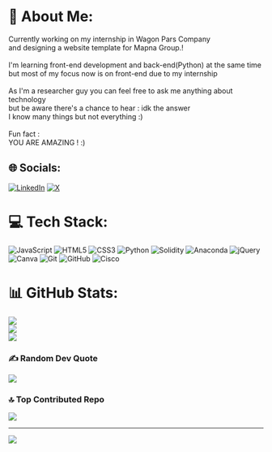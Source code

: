 # 💫 About Me:
Currently working on my internship in Wagon Pars Company <br>and designing a website template for Mapna Group.!<br><br>I'm learning front-end development and back-end(Python) at the same time <br>but most of my focus now is on front-end due to my internship<br><br>As I'm a researcher guy you can feel free to ask me anything about technology <br>but be aware there's a chance to hear : idk the answer <br>I know many things but not everything :)<br><br>Fun fact : <br>YOU ARE AMAZING ! :)


## 🌐 Socials:
[![LinkedIn](https://img.shields.io/badge/LinkedIn-%230077B5.svg?logo=linkedin&logoColor=white)](https://linkedin.com/in/kourosherad) [![X](https://img.shields.io/badge/X-black.svg?logo=X&logoColor=white)](https://x.com/kourosherad) 

# 💻 Tech Stack:
![JavaScript](https://img.shields.io/badge/javascript-%23323330.svg?style=flat&logo=javascript&logoColor=%23F7DF1E) ![HTML5](https://img.shields.io/badge/html5-%23E34F26.svg?style=flat&logo=html5&logoColor=white) ![CSS3](https://img.shields.io/badge/css3-%231572B6.svg?style=flat&logo=css3&logoColor=white) ![Python](https://img.shields.io/badge/python-3670A0?style=flat&logo=python&logoColor=ffdd54) ![Solidity](https://img.shields.io/badge/Solidity-%23363636.svg?style=flat&logo=solidity&logoColor=white) ![Anaconda](https://img.shields.io/badge/Anaconda-%2344A833.svg?style=flat&logo=anaconda&logoColor=white) ![jQuery](https://img.shields.io/badge/jquery-%230769AD.svg?style=flat&logo=jquery&logoColor=white) ![Canva](https://img.shields.io/badge/Canva-%2300C4CC.svg?style=flat&logo=Canva&logoColor=white) ![Git](https://img.shields.io/badge/git-%23F05033.svg?style=flat&logo=git&logoColor=white) ![GitHub](https://img.shields.io/badge/github-%23121011.svg?style=flat&logo=github&logoColor=white) ![Cisco](https://img.shields.io/badge/cisco-%23049fd9.svg?style=flat&logo=cisco&logoColor=black)
# 📊 GitHub Stats:
![](https://github-readme-stats.vercel.app/api?username=kourosherad&theme=gotham&hide_border=false&include_all_commits=true&count_private=false)<br/>
![](https://github-readme-streak-stats.herokuapp.com/?user=kourosherad&theme=gotham&hide_border=false)<br/>
![](https://github-readme-stats.vercel.app/api/top-langs/?username=kourosherad&theme=gotham&hide_border=false&include_all_commits=true&count_private=false&layout=compact)

### ✍️ Random Dev Quote
![](https://quotes-github-readme.vercel.app/api?type=horizontal&theme=radical)

### 🔝 Top Contributed Repo
![](https://github-contributor-stats.vercel.app/api?username=kourosherad&limit=5&theme=dark&combine_all_yearly_contributions=true)

---
[![](https://visitcount.itsvg.in/api?id=kourosherad&icon=4&color=6)](https://visitcount.itsvg.in)

<!-- Proudly created with GPRM ( https://gprm.itsvg.in ) -->
